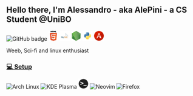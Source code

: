 ## Hello there, I'm Alessandro - aka AlePini - a CS Student @UniBO
<p align="left">
    <img src="https://img.shields.io/github/followers/AlePini?label=Followers&logo=GitHub&color=grey&style=for-the-badge" alt="GitHub badge" />
    <img alt="HTML5" width="26px" src="https://raw.githubusercontent.com/github/explore/80688e429a7d4ef2fca1e82350fe8e3517d3494d/topics/html/html.png" />
    <img alt="MySQL" width="26px" src="https://raw.githubusercontent.com/github/explore/80688e429a7d4ef2fca1e82350fe8e3517d3494d/topics/mysql/mysql.png" />
    <img alt="Node.js" width="26px" src="https://raw.githubusercontent.com/github/explore/80688e429a7d4ef2fca1e82350fe8e3517d3494d/topics/nodejs/nodejs.png" />
    <img alt="Python" width="26px" src="https://raw.githubusercontent.com/github/explore/80688e429a7d4ef2fca1e82350fe8e3517d3494d/topics/python/python.png" />
    <img alt="Ansible" width="26px" src="https://github.com/ansible/logos/raw/main/vscode-ansible-logo/vscode-ansible.png" />  
</p>

Weeb, Sci-fi and linux enthusiast

### [💻 Setup][setup]
<p align="left">
    <img alt="Arch Linux" height="26px" src="https://archlinux.org/static/favicon.29302f683ff8.ico" /> 
    <img alt="KDE Plasma" height="26px" src="https://kde.org/stuff/clipart/logo/kde-logo-white-blue-rounded-source.svg"/> 
    <img alt="Terminal" height="26px" src="https://raw.githubusercontent.com/github/explore/80688e429a7d4ef2fca1e82350fe8e3517d3494d/topics/terminal/terminal.png" /> 
    <img alt="Neovim" height="26px" src="https://raw.githubusercontent.com/neovim/neovim.github.io/master/logos/neovim-mark.svg" /> 
    <img alt="Firefox" height="26px" src="http://blog.mozilla.org/design/files/2019/10/Fx-Browser-icon-fullColor.svg" />
</p>  

[setup]: https://github.com/AlePini/risotto
[spotify]: https://open.spotify.com/user/pinidecima
[twitter]: https://twitter.com/alepini_sh
